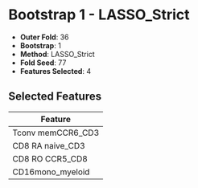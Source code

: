 # Bootstrap 1 - LASSO_Strict

- **Outer Fold**: 36
- **Bootstrap**: 1
- **Method**: LASSO_Strict
- **Fold Seed**: 77
- **Features Selected**: 4

## Selected Features

| Feature |
|---------|
| Tconv memCCR6_CD3 |
| CD8 RA naive_CD3 |
| CD8 RO CCR5_CD8 |
| CD16mono_myeloid |
